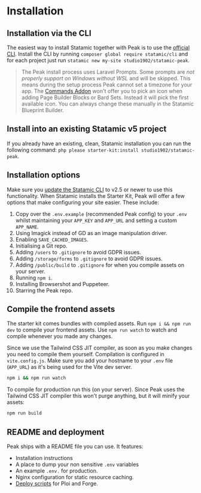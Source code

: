 # Installation

## Installation via the CLI

The easiest way to install Statamic together with Peak is to use the [official CLI](https://github.com/statamic/cli). Install the CLI by running `composer global require statamic/cli` and for each project just run `statamic new my-site studio1902/statamic-peak`.

> The Peak install process uses Laravel Prompts. Some prompts are *not properly support on Windows without WSL* and will be skipped. This means during the setup process Peak cannot set a timezone for your app. The [Commands Addon](/getting-started/commands.html) won't offer you to pick an icon when adding Page Builder Blocks or Bard Sets. Instead it will pick the first available icon. You can always change these manually in the Statamic Blueprint Builder.

## Install into an existing Statamic v5 project

If you already have an existing, clean, Statamic installation you can run the following command: `php please starter-kit:install studio1902/statamic-peak`.

## Installation options
Make sure you [update the Statamic CLI](https://github.com/statamic/cli#updating-the-cli-tool) to v2.5 or newer to use this functionality. When Statamic installs the Starter Kit, Peak will offer a few options that make configuring your site easier. These include:

1. Copy over the `.env.example` (recommended Peak config) to your `.env` whilst maintaining your `APP_KEY` and `APP_URL` and setting a custom `APP_NAME`.
2. Using Imagick instead of GD as an image manipulation driver.
3. Enabling `SAVE_CACHED_IMAGES`.
4. Initialising a Git repo.
5. Adding `/users` to `.gitignore` to avoid GDPR issues.
6. Adding `/storage/forms` to `.gitignore` to avoid GDPR issues.
7. Adding `/public/build` to `.gitignore` for when you compile assets on your server.
8. Running `npm i`.
9. Installing Browsershot and Puppeteer.
10. Starring the Peak repo.

## Compile the frontend assets

The starter kit comes bundles with compiled assets. Run `npm i && npm run dev` to compile your frontend assets. Use `npm run watch` to watch and compile whenever you made any changes.

Since we use the Tailwind CSS JIT compiler, as soon as you make changes you need to compile them yourself. Compilation is configured in `vite.config.js`. Make sure you add your hostname to your `.env` file (`APP_URL`) as it's being used for the Vite dev server.

```bash
npm i && npm run watch
```

To compile for production run this (on your server). Since Peak uses the Tailwind CSS JIT compiler this won't purge anything, but it will minify your assets:

```bash
npm run build
```
## README and deployment

Peak ships with a README file you can use. It features:

* Installation instructions
* A place to dump your non sensitive `.env` variables
* An example `.env.` for production.
* Nginx configuration for static resource caching.
* [Deploy scripts](/other/deployment-script.html) for Ploi and Forge.
